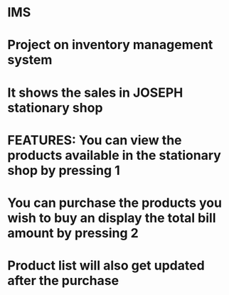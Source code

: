 # IMS
# Project on inventory management system
# It shows the sales in JOSEPH stationary shop
# FEATURES: You can view the products available in the stationary shop by pressing 1
#           You can purchase the products you wish to buy an display the total bill amount by pressing 2 
#           Product list will also get updated after the purchase
